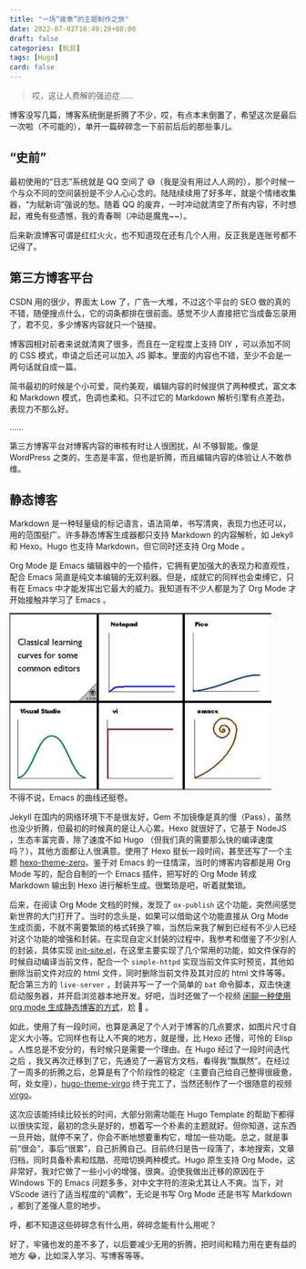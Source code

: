 ```yaml
---
title: "一场“疲惫”的主题制作之旅"
date: 2022-07-02T16:49:28+08:00
draft: false
categories: [玩具]
tags: [Hugo]
card: false
---
```


> 哎，这让人费解的强迫症……

博客没写几篇，博客系统倒是折腾了不少，哎，有点本末倒置了，希望这次是最后一次啦（不可能的），单开一篇碎碎念一下前前后后的那些事儿。

<!--more-->

## “史前”

最初使用的“日志”系统就是 QQ 空间了 😅（我是没有用过人人网的），那个时候一个与众不同的空间装扮是不少人心心念的。陆陆续续用了好多年，就是个情绪收集器，“为赋新词”强说的愁。随着 QQ 的废弃，一时冲动就清空了所有内容，不时想起，难免有些遗憾，我的青春啊（冲动是魔鬼~~）。

后来新浪博客可谓是红红火火，也不知道现在还有几个人用，反正我是连账号都不记得了。

## 第三方博客平台

CSDN 用的很少，界面太 Low 了，广告一大堆，不过这个平台的 SEO 做的真的不错，随便搜点什么，它的词条都排在很前面。感觉不少人直接把它当成备忘录用了，君不见，多少博客内容就只一个链接。

博客园相对前者来说就清爽了很多，而且在一定程度上支持 DIY ，可以添加不同的 CSS 模式，申请之后还可以加入 JS 脚本。里面的内容也不错，至少不会是一两句话就自成一篇。

简书最初的时候是个小可爱，简约美观，编辑内容的时候提供了两种模式，富文本和 Markdown 模式，色调也柔和。只不过它的 Markdown 解析引擎有点差劲，表现力不那么好。

……

第三方博客平台对博客内容的审核有时让人很困扰，AI 不够智能。像是 WordPress 之类的，生态是丰富，但也是折腾，而且编辑内容的体验让人不敢恭维。

## 静态博客

Markdown 是一种轻量级的标记语言，语法简单，书写清爽，表现力也还可以，用的范围挺广。许多静态博客生成器都只支持 Markdown 的内容解析，如 Jekyll 和 Hexo。Hugo 也支持 Markdown，但它同时还支持 Org Mode 。

Org Mode 是 Emacs 编辑器中的一个插件，它拥有更加强大的表现力和直观性，配合 Emacs 简直是纯文本编辑的无双利器。但是，成就它的同样也会束缚它，只有在 Emacs 中才能发挥出它最大的威力。我知道有不少人都是为了 Org Mode 才开始接触并学习了 Emacs 。

<img src="imgs/1.jpg" width="460" style="float: ;" />

<div class="oh-essay">
不得不说，Emacs 的曲线还挺卷。
</div>

Jekyll 在国内的网络环境下不是很友好，Gem 不加镜像是真的慢（Pass），虽然也没少折腾，但最初的时候真的是让人心累。Hexo 就很好了，它基于 NodeJS ，生态丰富完善，除了速度不如 Hugo （但我们真的需要那么快的编译速度吗？），其他方面都让人很满意。使用了 Hexo 挺长一段时间，甚至还写了一个主题 [hexo-theme-zero](https://github.com/loveminimal/hexo-theme-zero)。鉴于对 Emacs 的一往情深，当时的博客内容都是用 Org Mode 写的，配合自制的一个 Emacs 插件，把写好的 Org Mode 转成 Markdown 输出到 Hexo 进行解析生成。很繁琐是吧，听着就繁琐。

后来，在阅读 Org Mode 文档的时候，发现了 `ox-publish` 这个功能，突然间感觉新世界的大门打开了。当时的念头是，如果可以借助这个功能直接从 Org Mode 生成页面，不就不需要繁琐的格式转换了嘛，当然后来我了解到已经有不少人已经对这个功能的增强和封装。在实现自定义封装的过程中，我参考和借鉴了不少别人的封装，具体实现 [init-site.el](https://github.com/loveminimal/emacs.d/blob/master/lisp/init-site.el)，在这里主要实现了几个常用的功能，如文件保存的时候自动编译当前文件，配合一个 `simple-httpd` 实现当前文件实时预览，其他如删除当前文件对应的 html 文件，同时删除当前文件及其对应的 html 文件等等。配合第三方的 `live-server` ，封装并写一了一个简单的 `bat` 命令脚本，双击快速启动服务器，并开启浏览器本地开发。好吧，当时还做了一个视频 [闲聊一种使用 org mode 生成静态博客的方式](https://www.bilibili.com/video/BV1C7411F7EX/)，尬 🤪 。

如此，使用了有一段时间，也算是满足了个人对于博客的几点要求，如图片尺寸自定义大小等。它同样也有让人不爽的地方，就是慢，比 Hexo 还慢，可怜的 Elisp 。人性总是不安分的，有时候只是需要一个理由。在 Hugo 经过了一段时间迭代之后 ，我又再次迁移到了它，先通览了一遍官方文档，看得我“飘飘然”。在经过了一周多的折腾之后，总算是有了个阶段性的稳定（主要自己给自己整得很疲惫，呵，处女座），[hugo-theme-virgo](https://github.com/loveminimal/hugo-theme-virgo) 终于完工了，当然还制作了一个很随意的视频 [virgo](https://www.bilibili.com/video/BV15f4y1Z73a?share_source=copy_web)。

这次应该能持续比较长的时间，大部分刚需功能在 Hugo Template 的帮助下都得以很快实现，最初的念头是好的，想着写一个朴素的主题就好。但你知道，这东西一旦开始，就停不来了，你会不断地想要重构它，增加一些功能。总之，就是事前“很会”，事后“很累”，自己折腾自己。目前终归是告一段落了，本地搜索，文章归档，同时具备朴素和炫酷、亮暗切换两种模式。Hugo 原生支持 Org Mode，这非常好，我对它做了一些小小的增强，很爽。迫使我做出迁移的原因在于 Windows 下的 Emacs 问题多多，对中文字符的渲染尤其让人不爽。当下，对 VScode 进行了适当程度的“调教”，无论是书写 Org Mode 还是书写 Markdown ，都到了差强人意的地步。

<div class="oh-essay">
呼，都不知道这些碎碎念有什么用，碎碎念能有什么用呢？
</div>

好了，牢骚也发的差不多了，以后要减少无用的折腾，把时间和精力用在更有益的地方 😂，比如深入学习、写博客等等。
